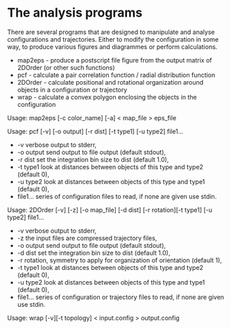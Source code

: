# The analysis programs

There are several programs that are designed to manipulate and analyse configurations and trajectories. Either to modify the configuration in some way, to produce various figures and diagrammes or perform calculations.

* map2eps - produce a postscript file figure from the output matrix of 2DOrder (or other such functions)
* pcf - calculate a pair correlation function / radial distribution function
* 2DOrder - calculate positional and rotational organization around objects in a configuration or trajectory
* wrap - calculate a convex polygon enclosing the objects in the configuration

Usage: map2eps [-c color_name] [-a] < map_file > eps_file

Usage: pcf [-v] [-o output] [-r dist] [-t type1] [-u type2] file1...
* -v verbose output to stderr,
* -o output send output to file output (default stdout),
* -r dist set the integration bin size to dist (default 1.0),
* -t type1 look at distances between objects of this type and type2 (default 0),
* -u type2 look at distances between objects of this type and type1 (default 0),
* file1... series of configuration files to read, if none are given use stdin.

Usage: 2DOrder [-v] [-z] [-o map_file] [-d dist] [-r rotation][-t type1] [-u type2] file1...
* -v verbose output to stderr,
* -z the input files are compressed trajectory files,
* -o output send output to file output (default stdout),
* -d dist set the integration bin size to dist (default 1.0),
* -r rotation, symmetry to apply for organization of orientation (default 1),
* -t type1 look at distances between objects of this type and type2 (default 0),
* -u type2 look at distances between objects of this type and type1 (default 0),
* file1... series of configuration or trajectory files to read, if none are given use stdin.

Usage: wrap [-v][-t topology] < input.config > output.config


